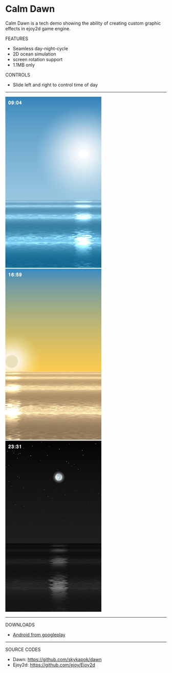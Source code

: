# Calm Dawn

Calm Dawn is a tech demo showing the ability of creating custom graphic effects in ejoy2d game engine.

FEATURES

* Seamless day-night-cycle
* 2D ocean simulation
* screen rotation support
* 1.1MB only

CONTROLS

* Slide left and right to control time of day

-----

![](r/dawn1.png) ![](r/dawn2.png) ![](r/dawn3.png)

-----

DOWNLOADS

* [Android from googleplay](https://play.google.com/store/apps/details?id=com.poags.dawn)

-----

SOURCE CODES

* Dawn: https://github.com/skykapok/dawn
* Ejoy2d: https://github.com/ejoy/Ejoy2d